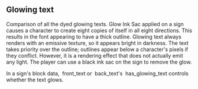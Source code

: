 ## Glowing text
Comparison of all the dyed glowing texts.
Glow Ink Sac applied on a sign causes a character to create eight copies of itself in all eight directions. This results in the font appearing to have a thick outline. Glowing text always renders with an emissive texture, so it appears bright in darkness. The text takes priority over the outline; outlines appear below a character's pixels if they conflict.  However, it is a rendering effect that does not actually emit any light. The player can use a black ink sac on the sign to remove the glow.

In a sign's block data,  front_text or  back_text's  has_glowing_text controls whether the text glows.


